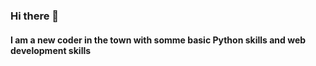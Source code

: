 ### Hi there 👋

#### I am a new coder in the town with somme basic Python skills and web development skills 
